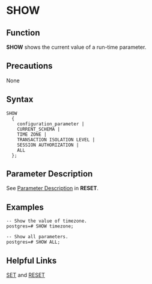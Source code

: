 # SHOW<a name="EN-US_TOPIC_0242370655"></a>

## Function<a name="en-us_topic_0237122191_en-us_topic_0059779163_s812131d8918641df9772c998b753f87e"></a>

**SHOW**  shows the current value of a run-time parameter.

## Precautions<a name="en-us_topic_0237122191_en-us_topic_0059779163_se3c9c9141f1b44ff9807883ea294625d"></a>

None

## Syntax<a name="en-us_topic_0237122191_en-us_topic_0059779163_s8d26aecdc3a24323a64f4df9f4df53f3"></a>

```
SHOW 
  { 
    configuration_parameter | 
    CURRENT_SCHEMA | 
    TIME ZONE | 
    TRANSACTION ISOLATION LEVEL | 
    SESSION AUTHORIZATION | 
    ALL 
  };
```

## Parameter Description<a name="en-us_topic_0237122191_en-us_topic_0059779163_s96f32bd65e9e46f4bf15eb3c1663af3a"></a>

See  [Parameter Description](reset.md#en-us_topic_0237122178_en-us_topic_0059779097_s46998dbd2cc84394b47aad2adc8ea141)  in  **RESET**.

## Examples<a name="en-us_topic_0237122191_en-us_topic_0059779163_s9926ef8e79984fac9b05d0b6bd0e8fd5"></a>

```
-- Show the value of timezone.
postgres=# SHOW timezone;

-- Show all parameters.
postgres=# SHOW ALL;
```

## Helpful Links<a name="en-us_topic_0237122191_en-us_topic_0059779163_s5f7ae1b9fc8c4edfa04138996c61eaa4"></a>

[SET](set.md)  and  [RESET](reset.md)

